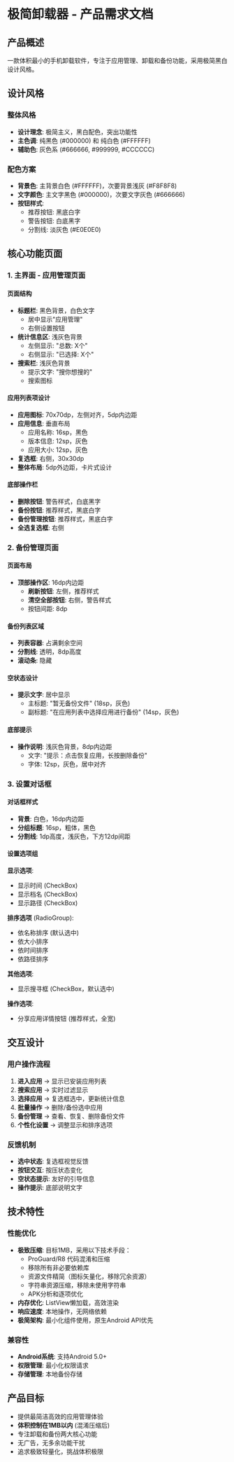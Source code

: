 # 极简卸载器 - 产品需求文档

## 产品概述
一款体积最小的手机卸载软件，专注于应用管理、卸载和备份功能，采用极简黑白设计风格。

## 设计风格

### 整体风格
- **设计理念**: 极简主义，黑白配色，突出功能性
- **主色调**: 纯黑色 (#000000) 和 纯白色 (#FFFFFF)
- **辅助色**: 灰色系 (#666666, #999999, #CCCCCC)

### 配色方案
- **背景色**: 主背景白色 (#FFFFFF)，次要背景浅灰 (#F8F8F8)
- **文字颜色**: 主文字黑色 (#000000)，次要文字灰色 (#666666)
- **按钮样式**: 
  - 推荐按钮: 黑底白字
  - 警告按钮: 白底黑字
  - 分割线: 淡灰色 (#E0E0E0)

## 核心功能页面

### 1. 主界面 - 应用管理页面

#### 页面结构
- **标题栏**: 黑色背景，白色文字
  - 居中显示"应用管理"
  - 右侧设置按钮
- **统计信息区**: 浅灰色背景
  - 左侧显示: "总数: X个"
  - 右侧显示: "已选择: X个"
- **搜索栏**: 浅灰色背景
  - 提示文字: "搜你想搜的"
  - 搜索图标

#### 应用列表项设计
- **应用图标**: 70x70dp，左侧对齐，5dp内边距
- **应用信息**: 垂直布局
  - 应用名称: 16sp，黑色
  - 版本信息: 12sp，灰色
  - 应用大小: 12sp，灰色
- **复选框**: 右侧，30x30dp
- **整体布局**: 5dp外边距，卡片式设计

#### 底部操作栏
- **删除按钮**: 警告样式，白底黑字
- **备份按钮**: 推荐样式，黑底白字
- **备份管理按钮**: 推荐样式，黑底白字
- **全选复选框**: 右侧

### 2. 备份管理页面

#### 页面布局
- **顶部操作区**: 16dp内边距
  - **刷新按钮**: 左侧，推荐样式
  - **清空全部按钮**: 右侧，警告样式
  - 按钮间距: 8dp

#### 备份列表区域
- **列表容器**: 占满剩余空间
- **分割线**: 透明，8dp高度
- **滚动条**: 隐藏

#### 空状态设计
- **提示文字**: 居中显示
  - 主标题: "暂无备份文件" (18sp，灰色)
  - 副标题: "在应用列表中选择应用进行备份" (14sp，灰色)

#### 底部提示
- **操作说明**: 浅灰色背景，8dp内边距
  - 文字: "提示：点击恢复应用，长按删除备份"
  - 字体: 12sp，灰色，居中对齐

### 3. 设置对话框

#### 对话框样式
- **背景**: 白色，16dp内边距
- **分组标题**: 16sp，粗体，黑色
- **分割线**: 1dp高度，浅灰色，下方12dp间距

#### 设置选项组
**显示选项**:
- 显示时间 (CheckBox)
- 显示档名 (CheckBox)  
- 显示路径 (CheckBox)

**排序选项** (RadioGroup):
- 依名称排序 (默认选中)
- 依大小排序
- 依时间排序
- 依路径排序

**其他选项**:
- 显示搜寻框 (CheckBox，默认选中)

**操作选项**:
- 分享应用详情按钮 (推荐样式，全宽)

## 交互设计

### 用户操作流程
1. **进入应用** → 显示已安装应用列表
2. **搜索应用** → 实时过滤显示
3. **选择应用** → 复选框选中，更新统计信息
4. **批量操作** → 删除/备份选中应用
5. **备份管理** → 查看、恢复、删除备份文件
6. **个性化设置** → 调整显示和排序选项

### 反馈机制
- **选中状态**: 复选框视觉反馈
- **按钮交互**: 按压状态变化
- **空状态提示**: 友好的引导信息
- **操作提示**: 底部说明文字

## 技术特性

### 性能优化
- **极致压缩**: 目标1MB，采用以下技术手段：
  - ProGuard/R8 代码混淆和压缩
  - 移除所有非必要依赖库
  - 资源文件精简（图标矢量化，移除冗余资源）
  - 字符串资源压缩，移除未使用字符串
  - APK分析和逐项优化
- **内存优化**: ListView懒加载，高效渲染
- **响应速度**: 本地操作，无网络依赖
- **极简架构**: 最小化组件使用，原生Android API优先

### 兼容性
- **Android系统**: 支持Android 5.0+
- **权限管理**: 最小化权限请求
- **存储管理**: 本地备份存储

## 产品目标
- 提供最简洁高效的应用管理体验
- **体积控制在1MB以内** (混淆压缩后)
- 专注卸载和备份两大核心功能
- 无广告，无多余功能干扰
- 追求极致轻量化，挑战体积极限